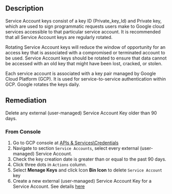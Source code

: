 ## Description

Service Account keys consist of a key ID (Private_key_Id) and Private key, which are used to
sign programmatic requests users make to Google cloud services accessible to that particular service account. It is recommended that all Service Account keys are regularly
rotated.

Rotating Service Account keys will reduce the window of opportunity for an access key that is associated with a compromised or terminated account to be used. Service Account keys should be rotated to ensure that data cannot be accessed with an old key that might have been lost, cracked, or stolen.

Each service account is associated with a key pair managed by Google Cloud Platform (GCP). It is used for service-to-service authentication within GCP. Google rotates the keys daily.

## Remediation

Delete any external (user-managed) Service Account Key older than 90 days.

### From Console

1. Go to GCP console at [APIs & Services\Credentials](https://console.cloud.google.com/apis/credentials)
2. Navigate to section `Service Accounts`, select every external (user-managed) Service Account.
3. Check the key creation date is greater than or equal to the past 90 days.
4. Click three dots in `Actions` column.
5. Select **Menage Keys** and click Icon **Bin Icon** to delete `Service Account` key
6. Create a new external (user-managed) Service Account Key for a Service Account. See details [here](https://cloud.google.com/iam/docs/creating-managing-service-account-keys)
